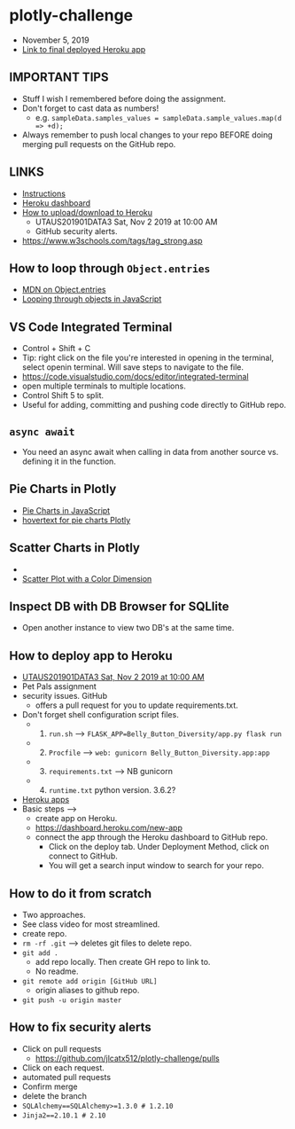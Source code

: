 # plotly-challenge
* November 5, 2019
* [Link to final deployed Heroku app](https://jlcatx512-plotly-challenge.herokuapp.com)

## IMPORTANT TIPS ##
* Stuff I wish I remembered before doing the assignment.
* Don't forget to cast data as numbers!
    * e.g. `sampleData.samples_values = sampleData.sample_values.map(d => +d);`
* Always remember to push local changes to your repo BEFORE doing merging pull requests on the GitHub repo.

## LINKS ##
* [Instructions](https://github.com/the-Coding-Boot-Camp-at-UT/UT-MCB-DATA-PT-07-2019-U-C/tree/master/homework-instructions/15-Interactive-Visualizations-and-Dashboards/Instructions)
* [Heroku dashboard](https://dashboard.heroku.com/apps/jlcatx512-plotly-challenge/deploy/github)
* [How to upload/download to Heroku](https://bootcampspot.com/sessions/591054/videos/62383)
  * UTAUS201901DATA3 Sat, Nov 2 2019 at 10:00 AM
  * GitHub security alerts.
* https://www.w3schools.com/tags/tag_strong.asp

## How to loop through `Object.entries` ##
* [MDN on Object.entries](https://developer.mozilla.org/en-US/docs/Web/JavaScript/Reference/Global_Objects/Object/entries)
* [Looping through objects in JavaScript](https://zellwk.com/blog/looping-through-js-objects/)

## VS Code Integrated Terminal ##
* Control + Shift + C
* Tip: right click on the file you're interested in opening in the terminal, select openin terminal. Will save steps to navigate to the file.
* https://code.visualstudio.com/docs/editor/integrated-terminal
* open multiple terminals to multiple locations.
* Control Shift 5 to split.
* Useful for adding, committing and pushing code directly to GitHub repo.

## `async await` ##
* You need an async await when calling in data from another source vs. defining it in the function.

## Pie Charts in Plotly ##
* [Pie Charts in JavaScript](https://plot.ly/javascript/pie-charts/)
* [hovertext for pie charts Plotly](https://plot.ly/javascript/reference/#pie-hovertext)

## Scatter Charts in Plotly ##
* [](https://plot.ly/javascript/line-and-scatter/)
* [Scatter Plot with a Color Dimension](https://plot.ly/javascript/line-and-scatter/#scatter-plot-with-a-color-dimension)

## Inspect DB with DB Browser for SQLlite ##
* Open another instance to view two DB's at the same time.

## How to deploy app to Heroku ##
* [UTAUS201901DATA3 Sat, Nov 2 2019 at 10:00 AM](https://bootcampspot.com/sessions/591054/videos/62383)
* Pet Pals assignment
* security issues. GitHub
    * offers a pull request for you to update requirements.txt.
* Don't forget shell configuration script files.
    * 1. `run.sh` --> `FLASK_APP=Belly_Button_Diversity/app.py flask run`
    * 2. `Procfile` --> `web: gunicorn Belly_Button_Diversity.app:app`
    * 3. `requirements.txt` --> NB gunicorn
    * 4. `runtime.txt` python version. 3.6.2?  
* [Heroku apps](https://dashboard.heroku.com/apps)
* Basic steps -->
    * create app on Heroku.
    * https://dashboard.heroku.com/new-app
    * connect the app through the Heroku dashboard to GitHub repo.
        * Click on the deploy tab. Under Deployment Method, click on connect to GitHub.
        * You will get a search input window to search for your repo.
    
## How to do it from scratch ##
* Two approaches.
* See class video for most streamlined.
* create repo.
* `rm -rf .git` --> deletes git files to delete repo.
* `git add .`
    * add repo locally. Then create GH repo to link to.
    * No readme.
* `git remote add origin [GitHub URL]`
    * origin aliases to github repo.
* `git push -u origin master`

## How to fix security alerts ##
* Click on pull requests
    * https://github.com/jlcatx512/plotly-challenge/pulls
* Click on each request.
* automated pull requests
* Confirm merge
* delete the branch
* `SQLAlchemy==SQLAlchemy>=1.3.0 # 1.2.10`
* `Jinja2==2.10.1 # 2.10`